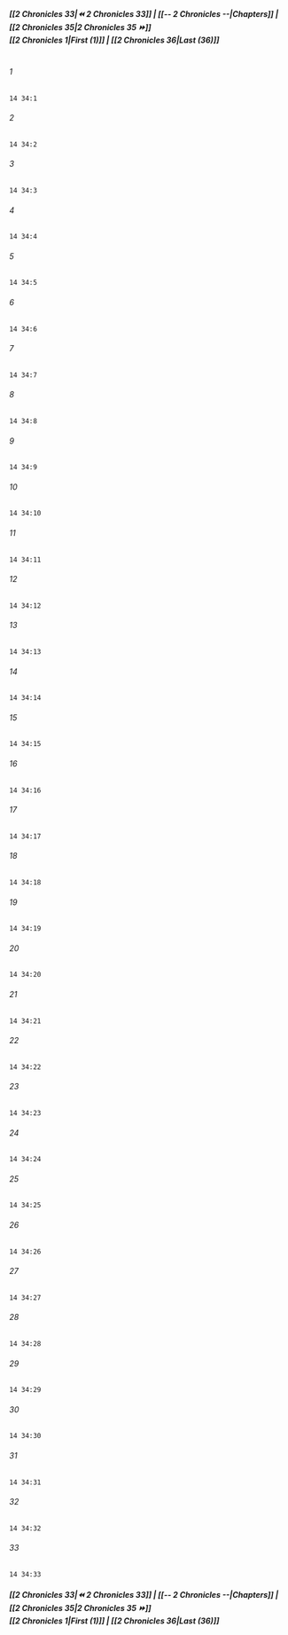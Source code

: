 
##### **[[2 Chronicles 33|⏪ 2 Chronicles 33]] | [[-- 2 Chronicles --|Chapters]] | [[2 Chronicles 35|2 Chronicles 35 ⏩]]**<br>**[[2 Chronicles 1|First (1)]] | [[2 Chronicles 36|Last (36)]]**<br><br>

###### 1
``` verse
14 34:1
```
###### 2
``` verse
14 34:2
```
###### 3
``` verse
14 34:3
```
###### 4
``` verse
14 34:4
```
###### 5
``` verse
14 34:5
```
###### 6
``` verse
14 34:6
```
###### 7
``` verse
14 34:7
```
###### 8
``` verse
14 34:8
```
###### 9
``` verse
14 34:9
```
###### 10
``` verse
14 34:10
```
###### 11
``` verse
14 34:11
```
###### 12
``` verse
14 34:12
```
###### 13
``` verse
14 34:13
```
###### 14
``` verse
14 34:14
```
###### 15
``` verse
14 34:15
```
###### 16
``` verse
14 34:16
```
###### 17
``` verse
14 34:17
```
###### 18
``` verse
14 34:18
```
###### 19
``` verse
14 34:19
```
###### 20
``` verse
14 34:20
```
###### 21
``` verse
14 34:21
```
###### 22
``` verse
14 34:22
```
###### 23
``` verse
14 34:23
```
###### 24
``` verse
14 34:24
```
###### 25
``` verse
14 34:25
```
###### 26
``` verse
14 34:26
```
###### 27
``` verse
14 34:27
```
###### 28
``` verse
14 34:28
```
###### 29
``` verse
14 34:29
```
###### 30
``` verse
14 34:30
```
###### 31
``` verse
14 34:31
```
###### 32
``` verse
14 34:32
```
###### 33
``` verse
14 34:33
```

##### **[[2 Chronicles 33|⏪ 2 Chronicles 33]] | [[-- 2 Chronicles --|Chapters]] | [[2 Chronicles 35|2 Chronicles 35 ⏩]]**<br>**[[2 Chronicles 1|First (1)]] | [[2 Chronicles 36|Last (36)]]**

